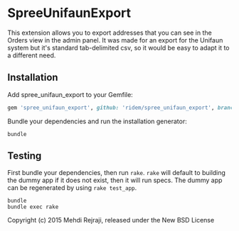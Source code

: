 SpreeUnifaunExport
==================

This extension allows you to export addresses that you can see in the Orders view in the admin panel. It was made for an export for the Unifaun system but it's standard tab-delimited csv, so it would be easy to adapt it to a different need.

Installation
------------

Add spree_unifaun_export to your Gemfile:

```ruby
gem 'spree_unifaun_export', github: 'ridem/spree_unifaun_export', branch: '3-0-stable'
```

Bundle your dependencies and run the installation generator:

```shell
bundle
```

Testing
-------

First bundle your dependencies, then run `rake`. `rake` will default to building the dummy app if it does not exist, then it will run specs. The dummy app can be regenerated by using `rake test_app`.

```shell
bundle
bundle exec rake
```

Copyright (c) 2015 Mehdi Rejraji, released under the New BSD License
